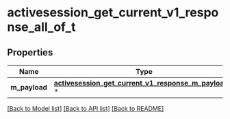 # activesession_get_current_v1_response_all_of_t

## Properties
Name | Type | Description | Notes
------------ | ------------- | ------------- | -------------
**m_payload** | [**activesession_get_current_v1_response_m_payload_t**](activesession_get_current_v1_response_m_payload.md) \* |  | 

[[Back to Model list]](../README.md#documentation-for-models) [[Back to API list]](../README.md#documentation-for-api-endpoints) [[Back to README]](../README.md)



